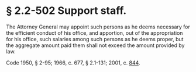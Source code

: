 # § 2.2-502 Support staff.

<p>The Attorney General may appoint such persons as he deems necessary for the efficient conduct of his office, and apportion, out of the appropriation for his office, such salaries among such persons as he deems proper, but the aggregate amount paid them shall not exceed the amount provided by law.</p><p>Code 1950, § 2-95; 1966, c. 677, § 2.1-131; 2001, c. <a href='http://lis.virginia.gov/cgi-bin/legp604.exe?011+ful+CHAP0844'>844</a>.</p>